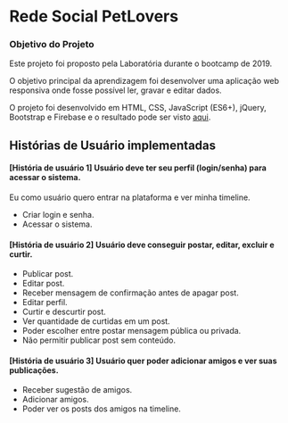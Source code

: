 # Rede Social PetLovers


### Objetivo do Projeto
Este projeto foi proposto pela Laboratória durante o bootcamp de 2019.

O objetivo principal da aprendizagem foi desenvolver uma aplicação web responsiva onde fosse possível ler,  gravar e editar dados. 

O projeto foi desenvolvido em HTML, CSS, JavaScript (ES6+), jQuery, Bootstrap e Firebase e o resultado pode ser visto [aqui](https://redesocial-db.firebaseapp.com).


## Histórias de Usuário implementadas

#### [História de usuário 1] Usuário deve ter seu perfil (login/senha) para acessar o sistema.

Eu como usuário quero entrar na plataforma e ver minha timeline.

* Criar login e senha.
* Acessar o sistema.


#### [História de usuário 2] Usuário deve conseguir postar, editar, excluir e curtir.

* Publicar post.
* Editar post.
* Receber mensagem de confirmação antes de apagar post.
* Editar perfil.
* Curtir e descurtir post.
* Ver quantidade de curtidas em um post.
* Poder escolher entre postar mensagem pública ou privada.
* Não permitir publicar post sem conteúdo.


#### [História de usuário 3] Usuário quer poder adicionar amigos e ver suas publicações.

* Receber sugestão de amigos.
* Adicionar amigos.
* Poder ver os posts dos amigos na timeline.



